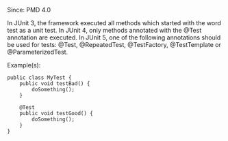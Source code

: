 Since: PMD 4.0

In JUnit 3, the framework executed all methods which started with the word test as a unit test.
In JUnit 4, only methods annotated with the @Test annotation are executed.
In JUnit 5, one of the following annotations should be used for tests: @Test, @RepeatedTest, @TestFactory, @TestTemplate or @ParameterizedTest.

Example(s):
```
public class MyTest {
    public void testBad() {
        doSomething();
    }

    @Test
    public void testGood() {
        doSomething();
    }
}
```
